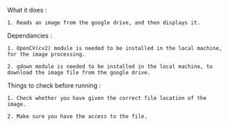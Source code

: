 What it does :

    1. Reads an image from the google drive, and then displays it.

Dependancies :

    1. OpenCV(cv2) module is needed to be installed in the local machine, for the image processing.

    2. gdown module is needed to be installed in the local machine, to download the image file from the google drive. 


Things to check before running :

    1. Check whether you have given the correct file location of the image. 

    2. Make sure you have the access to the file. 

